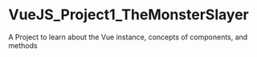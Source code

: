 # VueJS_Project1_TheMonsterSlayer

A Project to learn about the Vue instance, concepts of components, and methods

